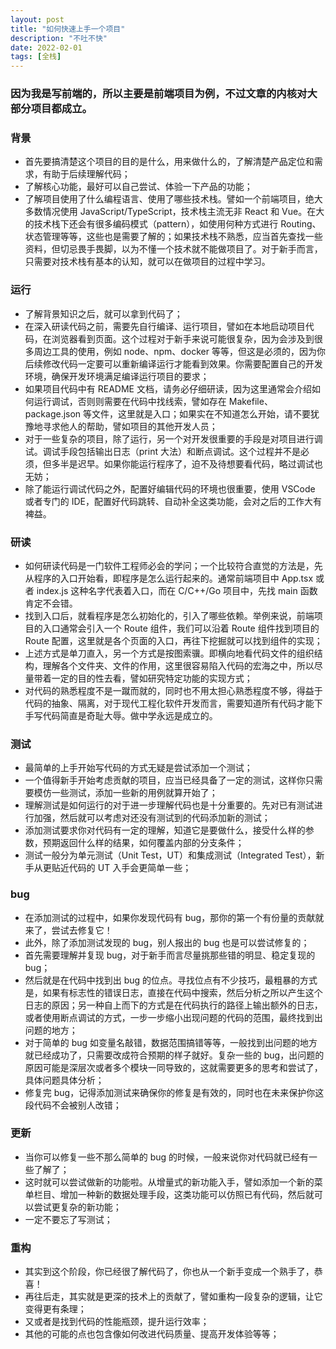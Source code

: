 ```yaml
---
layout: post
title: "如何快速上手一个项目"
description: "不吐不快"
date: 2022-02-01
tags: [全栈]
---
```


### 因为我是写前端的，所以主要是前端项目为例，不过文章的内核对大部分项目都成立。

<!--more-->

### 背景

- 首先要搞清楚这个项目的目的是什么，用来做什么的，了解清楚产品定位和需求，有助于后续理解代码；
- 了解核心功能，最好可以自己尝试、体验一下产品的功能；
- 了解项目使用了什么编程语言、使用了哪些技术栈。譬如一个前端项目，绝大多数情况使用 JavaScript/TypeScript，技术栈主流无非 React 和 Vue。在大的技术栈下还会有很多编码模式（pattern），如使用何种方式进行 Routing、状态管理等等，这些也是需要了解的；如果技术栈不熟悉，应当首先查找一些资料，但切忌畏手畏脚，以为不懂一个技术就不能做项目了。对于新手而言，只需要对技术栈有基本的认知，就可以在做项目的过程中学习。

### 运行

- 了解背景知识之后，就可以拿到代码了；
- 在深入研读代码之前，需要先自行编译、运行项目，譬如在本地启动项目代码，在浏览器看到页面。这个过程对于新手来说可能很复杂，因为会涉及到很多周边工具的使用，例如 node、npm、docker 等等，但这是必须的，因为你后续修改代码一定要可以重新编译运行才能看到效果。你需要配置自己的开发环境，确保开发环境满足编译运行项目的要求；
- 如果项目代码中有 README 文档，请务必仔细研读，因为这里通常会介绍如何运行调试，否则则需要在代码中找线索，譬如存在 Makefile、package.json 等文件，这里就是入口；如果实在不知道怎么开始，请不要犹豫地寻求他人的帮助，譬如项目的其他开发人员；
- 对于一些复杂的项目，除了运行，另一个对开发很重要的手段是对项目进行调试。调试手段包括输出日志（print 大法）和断点调试。这个过程并不是必须，但多半是迟早。如果你能运行程序了，迫不及待想要看代码，略过调试也无妨；
- 除了能运行调试代码之外，配置好编辑代码的环境也很重要，使用 VSCode 或者专门的 IDE，配置好代码跳转、自动补全这类功能，会对之后的工作大有裨益。

### 研读

- 如何研读代码是一门软件工程师必会的学问；一个比较符合直觉的方法是，先从程序的入口开始看，即程序是怎么运行起来的。通常前端项目中 App.tsx 或者 index.js 这种名字代表着入口，而在 C/C++/Go 项目中，先找 main 函数肯定不会错。
- 找到入口后，就看程序是怎么初始化的，引入了哪些依赖。举例来说，前端项目的入口通常会引入一个 Route 组件，我们可以沿着 Route 组件找到项目的 Route 配置，这里就是各个页面的入口，再往下挖掘就可以找到组件的实现；
- 上述方式是单刀直入，另一个方式是按图索骥。即横向地看代码文件的组织结构，理解各个文件夹、文件的作用，这里很容易陷入代码的宏海之中，所以尽量带着一定的目的性去看，譬如研究特定功能的实现方式；
- 对代码的熟悉程度不是一蹴而就的，同时也不用太担心熟悉程度不够，得益于代码的抽象、隔离，对于现代工程化软件开发而言，需要知道所有代码才能下手写代码简直是奇耻大辱。做中学永远是成立的。

### 测试

- 最简单的上手开始写代码的方式无疑是尝试添加一个测试；
- 一个值得新手开始考虑贡献的项目，应当已经具备了一定的测试，这样你只需要模仿一些测试，添加一些新的用例就算开始了；
- 理解测试是如何运行的对于进一步理解代码也是十分重要的。先对已有测试进行加强，然后就可以考虑对还没有测试到的代码添加新的测试；
- 添加测试要求你对代码有一定的理解，知道它是要做什么，接受什么样的参数，预期返回什么样的结果，如何覆盖内部的分支条件；
- 测试一般分为单元测试（Unit Test，UT）和集成测试（Integrated Test），新手从更贴近代码的 UT 入手会更简单一些；

### bug

- 在添加测试的过程中，如果你发现代码有 bug，那你的第一个有份量的贡献就来了，尝试去修复它！
- 此外，除了添加测试发现的 bug，别人报出的 bug 也是可以尝试修复的；
- 首先需要理解并复现 bug，对于新手而言尽量挑那些错的明显、稳定复现的 bug；
- 然后就是在代码中找到出 bug 的位点。寻找位点有不少技巧，最粗暴的方式是，如果有标志性的错误日志，直接在代码中搜索，然后分析之所以产生这个日志的原因；另一种自上而下的方式是在代码执行的路径上输出额外的日志，或者使用断点调试的方式，一步一步缩小出现问题的代码的范围，最终找到出问题的地方；
- 对于简单的 bug 如变量名敲错，数据范围搞错等等，一般找到出问题的地方就已经成功了，只需要改成符合预期的样子就好。复杂一些的 bug，出问题的原因可能是深层次或者多个模块一同导致的，这就需要更多的思考和尝试了，具体问题具体分析；
- 修复完 bug，记得添加测试来确保你的修复是有效的，同时也在未来保护你这段代码不会被别人改错；

### 更新

- 当你可以修复一些不那么简单的 bug 的时候，一般来说你对代码就已经有一些了解了；
- 这时就可以尝试做新的功能啦。从增量式的新功能入手，譬如添加一个新的菜单栏目、增加一种新的数据处理手段，这类功能可以仿照已有代码，然后就可以尝试更复杂的新功能；
- 一定不要忘了写测试；

### 重构

- 其实到这个阶段，你已经很了解代码了，你也从一个新手变成一个熟手了，恭喜！
- 再往后走，其实就是更深的技术上的贡献了，譬如重构一段复杂的逻辑，让它变得更有条理；
- 又或者是找到代码的性能瓶颈，提升运行效率；
- 其他的可能的点也包含像如何改进代码质量、提高开发体验等等；

